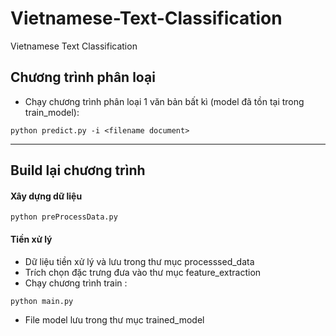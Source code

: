 # Vietnamese-Text-Classification
Vietnamese Text Classification

## Chương trình phân loại 
- Chạy chương trình phân loại 1 văn bản bất kì (model đã tồn tại trong train_model): 
```
python predict.py -i <filename document>
```
------
## Build lại chương trình 
#### Xây dựng dữ liệu 
```
python preProcessData.py
```
#### Tiền xử lý 
- Dữ liệu tiền xử lý và lưu trong thư mục  processsed_data 
- Trích chọn đặc trưng đưa vào thư mục feature_extraction
- Chạy chương trình train : 
```
python main.py
```
- File model lưu trong thư mục trained_model
